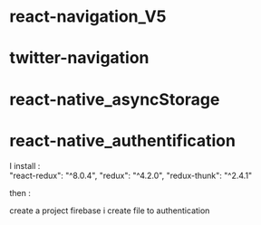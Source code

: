 # react-navigation_V5
# twitter-navigation
# react-native_asyncStorage
# react-native_authentification
 
I install :     
"react-redux": "^8.0.4",
"redux": "^4.2.0",
"redux-thunk": "^2.4.1"

then : 

create a project firebase 
i create file to authentication 

